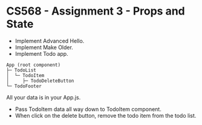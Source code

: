 # CS568 - Assignment 3 - Props and State
- Implement Advanced Hello.
- Implement Make Older.
- Implement Todo app.

```
App (root component)
├─ TodoList
│  └─ TodoItem
│     ├─ TodoDeleteButton
└─ TodoFooter
```

All your data is in your App.js. 

- Pass TodoItem data all way down to TodoItem component.
- When click on the delete button, remove the todo item from the todo list.
